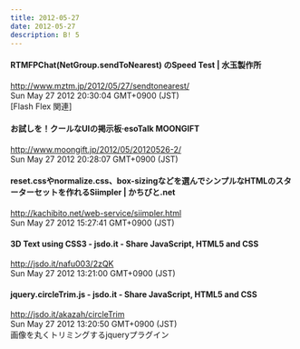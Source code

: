 ```yaml
---
title: 2012-05-27
date: 2012-05-27
description: B! 5
---
```


#### RTMFPChat(NetGroup.sendToNearest) のSpeed Test | 水玉製作所
http://www.mztm.jp/2012/05/27/sendtonearest/<br>
Sun May 27 2012 20:30:04 GMT+0900 (JST)<br>
[Flash Flex 関連]


#### お試しを！クールなUIの掲示板·esoTalk MOONGIFT
http://www.moongift.jp/2012/05/20120526-2/<br>
Sun May 27 2012 20:28:07 GMT+0900 (JST)<br>


#### reset.cssやnormalize.css、box-sizingなどを選んでシンプルなHTMLのスターターセットを作れるSiimpler | かちびと.net
http://kachibito.net/web-service/siimpler.html<br>
Sun May 27 2012 15:27:41 GMT+0900 (JST)<br>


#### 3D Text using CSS3 - jsdo.it - Share JavaScript, HTML5 and CSS
http://jsdo.it/nafu003/2zQK<br>
Sun May 27 2012 13:21:00 GMT+0900 (JST)<br>


#### jquery.circleTrim.js - jsdo.it - Share JavaScript, HTML5 and CSS
http://jsdo.it/akazah/circleTrim<br>
Sun May 27 2012 13:20:50 GMT+0900 (JST)<br>
画像を丸くトリミングするjqueryプラグイン



